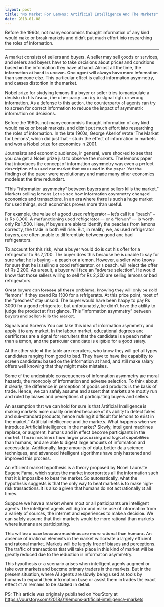 ```yaml
---
layout: post
title: "No Market For Lemons: Artificial Intelligence And The Markets"
date: 2018-01-08
---
```


Before the 1960s, not many economists thought information of any kind would make or break markets and didn’t put much effort into researching the roles of information.

----------
A market consists of sellers and buyers. A seller may sell goods or services, and sellers and buyers have to take decisions about prices and conditions based on the information they have at hand. Almost all the time, the information at hand is uneven. One agent will always have more information than someone else. This particular effect is called information asymmetry, and causes distortion in the market.

Nobel prize for studying lemons
If a buyer or seller tries to manipulate a decision in his favour, the other party can try to signal right or wrong information. As a defense to this action, the counterparty of agents can try to screen for correct information to reduce the impact of asymmetric information on decisions.

Before the 1960s, not many economists thought information of any kind would make or break markets, and didn’t put much effort into researching the roles of information. In the late 1960s, George Akerlof wrote ‘The Market for Lemons’, which did just that - study the effect of information in markets and won a Nobel prize for economics in 2001.

Journalists and economic audience, in general, were shocked to see that you can get a Nobel prize just to observe the markets. The lemons paper that introduces the concept of information asymmetry was even a perfect description of a used car market that was used in the paper. Yet the findings of the paper were revolutionary and made many other economics models at the time redundant.

“This “information asymmetry” between buyers and sellers kills the market.”
Markets selling lemons
Let us see how information asymmetry changed economics and transactions. In an era where there is such a huge market for used things, such economics proves more than useful.

For example, the value of a good used refrigerator – let’s call it a “peach” – is Rs 3,000. A malfunctioning used refrigerator — or a “lemon” — is worth only Rs 1,500. Here, if buyers are able to identify the peaches from lemons correctly, the trade in both will rise. But, in reality, we, as used refrigerator buyers, are often unable to differentiate between good and bad refrigerators.

To account for this risk, what a buyer would do is cut his offer for a refrigerator to Rs 2,200. The buyer does this because he is unable to say for sure what he is buying - a peach or a lemon. However, a seller who knows for sure that he is selling a good refrigerator, or a peach, will reject the offer of Rs 2,200. As a result, a buyer will face an “adverse selection”. He would know that those sellers willing to sell for Rs 2,200 are selling lemons or bad refrigerators.

Great buyers can foresee all these problems, knowing they will only be sold “lemons” if they spend Rs 1500 for a refrigerator. At this price point, most of the “peaches” stay unsold. The buyer would have been happy to pay Rs 3000 for a good refrigerator, but unfortunately, he didn’t have the ability to judge the product at first glance. This “information asymmetry” between buyers and sellers kills the market.

Signals and Screens
You can take this idea of information asymmetry and apply it to any market. In the labour market, educational degrees and certificates are a signal for recruiters that the candidate is a peach rather than a lemon, and the particular candidate is eligible for a good salary.

At the other side of the table are recruiters, who know they will get all types candidates ranging from good to bad. They have to have the capability to screen candidates based on the information at hand, and still make salary offers well knowing that they might make mistakes.

Some of the undesirable consequences of information asymmetry are moral hazards, the monopoly of information and adverse selection. To think about it clearly, the difference in perception of goods and products is the basis of trade. Hence, we can safely assume and assert that markets are mostly run and ruled by biases and perceptions of participating buyers and sellers.

An assumption that we can hold for sure is that Artificial Intelligence is making markets more quality oriented because of its ability to detect fakes and sub-standard products, hence making it difficult for lemons to exist in the market.”
Artificial intelligence and the markets. What happens when we introduce Artificial Intelligence in the market? Slowly, intelligent machines replace, or augment, humans and in effect become participants in the market. These machines have larger processing and logical capabilities than humans, and are able to digest large amounts of information and access data. Additionally, large amounts of data, better data science techniques, and advanced intelligent algorithms have only hastened and improved this process.

An efficient market hypothesis is a theory proposed by Nobel Laureate Eugene Fama, which states the market incorporates all the information such that it is impossible to beat the market. So automatically, what the hypothesis suggests is that the only way to beat markets is to make high-risk transactions. It is also a given that humans do not act rationally at all times.

Suppose we have a market where most or all participants are intelligent agents. The intelligent agents will dig for and make use of information from a variety of sources, the internet and experiences to make a decision. We can safely assume that their markets would be more rational than markets where humans are participating.

This will be a case because machines are more rational than humans. An absence of irrational elements in the market will create a largely efficient and rational market. Markets will be largely free of biases and perceptions. The traffic of transactions that will take place in this kind of market will be greatly reduced due to the reduction in information asymmetry.

This hypothesis or a scenario arises when intelligent agents augment or take over markets and become primary traders in the markets. But in the present situation, where AI agents are slowly being used as tools by humans to expand their information base or assist them in trades the exact effect of AI remains to be studied in detail.

PS: This article was originally published on YourStory at https://yourstory.com/2018/01/lemons-artificial-intelligence-markets
